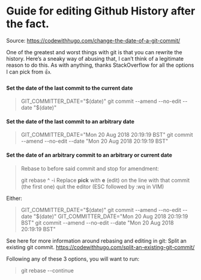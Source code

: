 # Guide for editing Github History after the fact.   

Source:  https://codewithhugo.com/change-the-date-of-a-git-commit/  

One of the greatest and worst things with git is that you can rewrite the history. Here’s a sneaky way of abusing that, I can’t think of a legitimate reason to do this.  As with anything, thanks StackOverflow for all the options I can pick from 👍.  

#### Set the date of the last commit to the current date
>GIT_COMMITTER_DATE="$(date)" git commit --amend --no-edit --date "$(date)"

#### Set the date of the last commit to an arbitrary date
>GIT_COMMITTER_DATE="Mon 20 Aug 2018 20:19:19 BST" git commit --amend --no-edit --date "Mon 20 Aug 2018 20:19:19 BST"

#### Set the date of an arbitrary commit to an arbitrary or current date
>Rebase to before said commit and stop for amendment:
>
>git rebase <commit-hash>^ -i
>Replace **pick** with **e** (edit) on the line with that commit (the first one)
>quit the editor (ESC followed by :wq in VIM)

Either:
>GIT_COMMITTER_DATE="$(date)" git commit --amend --no-edit --date "$(date)"
>GIT_COMMITTER_DATE="Mon 20 Aug 2018 20:19:19 BST" git commit --amend --no-edit --date "Mon 20 Aug 2018 20:19:19 BST"

See here for more information around rebasing and editing in git: 
Split an existing git commit. https://codewithhugo.com/split-an-existing-git-commit/

Following any of these 3 options, you will want to run:
>git rebase --continue
